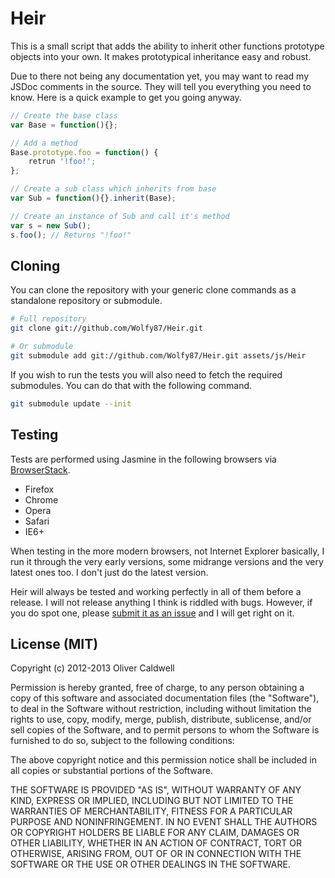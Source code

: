 # Heir

This is a small script that adds the ability to inherit other functions prototype objects into your own. It makes prototypical inheritance easy and robust.

Due to there not being any documentation yet, you may want to read my JSDoc comments in the source. They will tell you everything you need to know. Here is a quick example to get you going anyway.

```javascript
// Create the base class
var Base = function(){};

// Add a method
Base.prototype.foo = function() {
	retrun '!foo!';
};

// Create a sub class which inherits from base
var Sub = function(){}.inherit(Base);

// Create an instance of Sub and call it's method
var s = new Sub();
s.foo(); // Returns "!foo!"
```

## Cloning

You can clone the repository with your generic clone commands as a standalone repository or submodule.

```bash
# Full repository
git clone git://github.com/Wolfy87/Heir.git

# Or submodule
git submodule add git://github.com/Wolfy87/Heir.git assets/js/Heir
```

If you wish to run the tests you will also need to fetch the required submodules. You can do that with the following command.

```bash
git submodule update --init
```

## Testing

Tests are performed using Jasmine in the following browsers via [BrowserStack](http://www.browserstack.com/).

 * Firefox
 * Chrome
 * Opera
 * Safari
 * IE6+

When testing in the more modern browsers, not Internet Explorer basically, I run it through the very early versions, some midrange versions and the very latest ones too. I don't just do the latest version.

Heir will always be tested and working perfectly in all of them before a release. I will not release anything I think is riddled with bugs. However, if you do spot one, please [submit it as an issue](https://github.com/Wolfy87/Heir/issues) and I will get right on it.

## License (MIT)

Copyright (c) 2012-2013 Oliver Caldwell

Permission is hereby granted, free of charge, to any person obtaining a copy of this software and associated documentation files (the "Software"), to deal in the Software without restriction, including without limitation the rights to use, copy, modify, merge, publish, distribute, sublicense, and/or sell copies of the Software, and to permit persons to whom the Software is furnished to do so, subject to the following conditions:

The above copyright notice and this permission notice shall be included in all copies or substantial portions of the Software.

THE SOFTWARE IS PROVIDED "AS IS", WITHOUT WARRANTY OF ANY KIND, EXPRESS OR IMPLIED, INCLUDING BUT NOT LIMITED TO THE WARRANTIES OF MERCHANTABILITY, FITNESS FOR A PARTICULAR PURPOSE AND NONINFRINGEMENT. IN NO EVENT SHALL THE AUTHORS OR COPYRIGHT HOLDERS BE LIABLE FOR ANY CLAIM, DAMAGES OR OTHER LIABILITY, WHETHER IN AN ACTION OF CONTRACT, TORT OR OTHERWISE, ARISING FROM, OUT OF OR IN CONNECTION WITH THE SOFTWARE OR THE USE OR OTHER DEALINGS IN THE SOFTWARE.